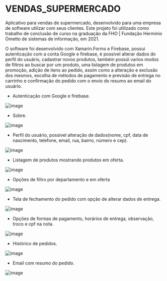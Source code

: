 # VENDAS_SUPERMERCADO

Aplicativo para vendas de supermercado, desenvolvido para uma empresa de software utilizar com seus clientes.
Este projeto foi utilizado como trabalho de conclusão de curso na graduação da FHO | Fundação Hermínio Ometto de sistemas de informação, em 2021.

O software foi desenvolvido com Xamarin.Forms e Firebase, possui autenticação com a conta Google e firebase, é possível alterar dados do perfil do usuário,
cadastrar novos produtos, também possúi varios modos de filtros ao buscar por um produto, uma listagem de produtos em promoção, adição de itens ao pedido,
assim como a alteração e exclusão dos mesmos, escolha de métodos de pagamento e previsão de entrega no carrinho e confirmação do pedido com o envio do
resumo ao email do usuário.

* Autenticação com Google e firebase.


  
![image](https://github.com/jpmarques2000/VENDAS_SUPERMERCADO/assets/49122534/b65b919c-7472-4cde-bd76-404273af1b87)

* Sobre.
  

  
![image](https://github.com/jpmarques2000/VENDAS_SUPERMERCADO/assets/49122534/83a3faac-9798-4ac0-97f8-8cd56ae85f97)

* Perfil do usuário, possível alteração de dados(nome, cpf, data de nascimento, telefone, email, rua, bairro, número e cep).


  
![image](https://github.com/jpmarques2000/VENDAS_SUPERMERCADO/assets/49122534/f746b7de-ad01-48a3-b51f-6d0ae25a6814)

* Listagem de produtos mostrando produtos em oferta.


  
![image](https://github.com/jpmarques2000/VENDAS_SUPERMERCADO/assets/49122534/64aa838a-fea8-440b-9451-28adabd31037)

* Opções de filtro por departamento e em oferta


  
![image](https://github.com/jpmarques2000/VENDAS_SUPERMERCADO/assets/49122534/cc674f66-3162-4c72-846f-3fbff56181e9)

* Tela de fechamento do pedido com opção de alterar dados de entrega.


  
![image](https://github.com/jpmarques2000/VENDAS_SUPERMERCADO/assets/49122534/64e6e2fb-6f6d-498a-b370-1d4106af87c2)

* Opções de formas de pagamento, horários de entrega, observação, troco e cpf na nota.


  
![image](https://github.com/jpmarques2000/VENDAS_SUPERMERCADO/assets/49122534/9f78d40a-7e02-4e91-ac6f-002c53f92615)

* Histórico de pedidos.


  
![image](https://github.com/jpmarques2000/VENDAS_SUPERMERCADO/assets/49122534/7f4e1214-42ed-4f92-a443-26ec4d6c909b)

* Email com resumo do pedido.


  
![image](https://github.com/jpmarques2000/VENDAS_SUPERMERCADO/assets/49122534/bf247741-9ffd-4d71-9780-dbecb3de9912)

